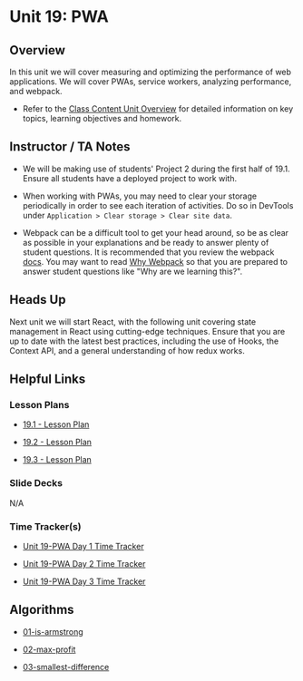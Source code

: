 # Unit 19: PWA

## Overview

In this unit we will cover measuring and optimizing the performance of web applications. We will cover PWAs, service workers, analyzing performance, and webpack.

  * Refer to the [Class Content Unit Overview](../../../01-Class-Content/19-PWA/README.md) for detailed information on key topics, learning objectives and homework.

## Instructor / TA Notes

* We will be making use of students' Project 2 during the first half of 19.1. Ensure all students have a deployed project to work with.

* When working with PWAs, you may need to clear your storage periodically in order to see each iteration of activities. Do so in DevTools under `Application > Clear storage > Clear site data`.

* Webpack can be a difficult tool to get your head around, so be as clear as possible in your explanations and be ready to answer plenty of student questions. It is recommended that you review the webpack [docs](https://webpack.js.org/concepts). You may want to read [Why Webpack](https://webpack.js.org/concepts/why-webpack) so that you are prepared to answer student questions like "Why are we learning this?".

## Heads Up

Next unit we will start React, with the following unit covering state management in React using cutting-edge techniques. Ensure that you are up to date with the latest best practices, including the use of Hooks, the Context API, and a general understanding of how redux works.

## Helpful Links

### Lesson Plans

  * [19.1 - Lesson Plan](01-Day_Performance/19.1-LESSON-PLAN.md)

  * [19.2 - Lesson Plan](02-Day_PWA/19.2-LESSON-PLAN.md)

  * [19.3 - Lesson Plan](03-Day_Webpack/19.3-LESSON-PLAN.md)

### Slide Decks

N/A

### Time Tracker(s)

  * [Unit 19-PWA Day 1 Time Tracker](https://docs.google.com/spreadsheets/d/1eDBMDxGxeXK44XfEzpSHYhD91buf2EVmiMQReykOd6g/edit?usp=sharing)

  * [Unit 19-PWA Day 2 Time Tracker](https://docs.google.com/spreadsheets/d/1nAEVVhWc660YTUTVAVndTty0U7snFwtW/edit?dls=true)

  * [Unit 19-PWA Day 3 Time Tracker](https://docs.google.com/spreadsheets/d/1dMB6lDHbRxoGMttesDEvRUvDDchhVtGM/edit?dls=true)

## Algorithms

  * [01-is-armstrong](../../../01-Class-Content/19-PWA/03-Algorithms/01-is-armstrong)

  * [02-max-profit](../../../01-Class-Content/19-PWA/03-Algorithms/02-max-profit)

  * [03-smallest-difference](../../../01-Class-Content/19-PWA/03-Algorithms/03-smallest-difference)
